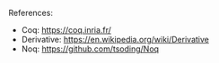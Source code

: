 References:
 - Coq: https://coq.inria.fr/
 - Derivative: https://en.wikipedia.org/wiki/Derivative
 - Noq: https://github.com/tsoding/Noq
